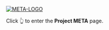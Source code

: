 [![META-LOGO](https://github.com/user-attachments/assets/c2b164e9-5323-4ee5-8976-a73fcd2d91bb)](https://github.com/Project-META)

Click 👆 to enter the **Project META** page.
